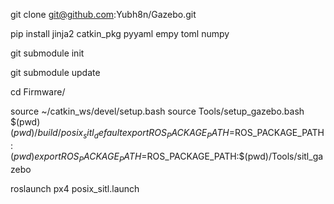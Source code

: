 git clone git@github.com:Yubh8n/Gazebo.git

pip install jinja2 catkin_pkg pyyaml empy toml numpy

git submodule init

git submodule update

cd Firmware/

source ~/catkin_ws/devel/setup.bash
source Tools/setup_gazebo.bash $(pwd) $(pwd)/build/posix_sitl_default
export ROS_PACKAGE_PATH=$ROS_PACKAGE_PATH:$(pwd)
export ROS_PACKAGE_PATH=$ROS_PACKAGE_PATH:$(pwd)/Tools/sitl_gazebo

roslaunch px4 posix_sitl.launch


